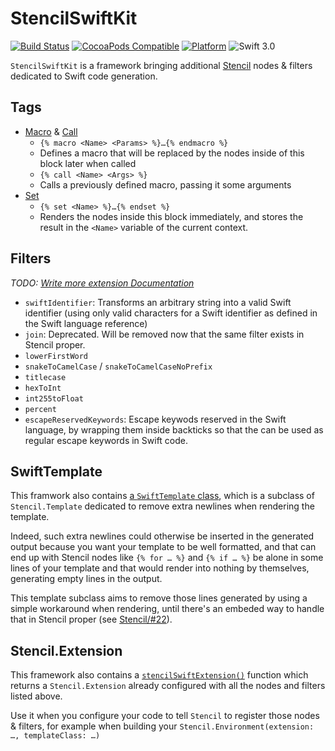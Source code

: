 # StencilSwiftKit

[![Build Status](https://travis-ci.org/SwiftGen/StencilSwiftKit.svg?branch=master)](https://travis-ci.org/SwiftGen/StencilSwiftKit)
[![CocoaPods Compatible](https://img.shields.io/cocoapods/v/StencilSwiftKit.svg)](https://img.shields.io/cocoapods/v/StencilSwiftKit.svg)
[![Platform](https://img.shields.io/cocoapods/p/StencilSwiftKit.svg?style=flat)](http://cocoadocs.org/docsets/StencilSwiftKit)
![Swift 3.0](https://img.shields.io/badge/Swift-3.0-orange.svg)

`StencilSwiftKit` is a framework bringing additional [Stencil](https://github.com/kylef/Stencil) nodes & filters dedicated to Swift code generation.

## Tags

* [Macro](Documentation/tag-macro.md) & [Call](Documentation/tag-call.md)
  * `{% macro <Name> <Params> %}…{% endmacro %}`
  * Defines a macro that will be replaced by the nodes inside of this block later when called
  * `{% call <Name> <Args> %}`
  * Calls a previously defined macro, passing it some arguments
* [Set](Documentation/tag-set.md)
  * `{% set <Name> %}…{% endset %}`
  * Renders the nodes inside this block immediately, and stores the result in the `<Name>`  variable of the current context.

## Filters

_TODO: [Write more extension Documentation](https://github.com/SwiftGen/StencilSwiftKit/issues/4)_

* `swiftIdentifier`: Transforms an arbitrary string into a valid Swift identifier (using only valid characters for a Swift identifier as defined in the Swift language reference)
* `join`: Deprecated. Will be removed now that the same filter exists in Stencil proper.
* `lowerFirstWord`
* `snakeToCamelCase` / `snakeToCamelCaseNoPrefix`
* `titlecase`
* `hexToInt`
* `int255toFloat`
* `percent`
* `escapeReservedKeywords`: Escape keywods reserved in the Swift language, by wrapping them inside backticks so that the can be used as regular escape keywords in Swift code.

## SwiftTemplate

This framwork also contains [a `SwiftTemplate` class](https://github.com/SwiftGen/StencilSwiftKit/blob/master/Sources/SwiftTemplate.swift#L10), which is a subclass of `Stencil.Template` dedicated to remove extra newlines when rendering the template.

Indeed, such extra newlines could otherwise be inserted  in the generated output because you want your template to be well formatted, and that can end up with Stencil nodes like `{% for … %}` and `{% if … %}` be alone in some lines of your template and that would render into nothing by themselves, generating empty lines in the output.

This template subclass aims to remove those lines generated by using a simple workaround when rendering, until there's an embeded way to handle that in Stencil proper (see [Stencil/#22](https://github.com/kylef/Stencil/issues/22)).


## Stencil.Extension

This framework also contains a [`stencilSwiftExtension()`](https://github.com/SwiftGen/StencilSwiftKit/blob/master/Sources/SwiftTemplate.swift#L45-L61) function which returns a `Stencil.Extension` already configured with all the nodes and filters listed above.

Use it when you configure your code to tell `Stencil` to register those nodes & filters, for example when building your `Stencil.Environment(extension: …, templateClass: …)`
